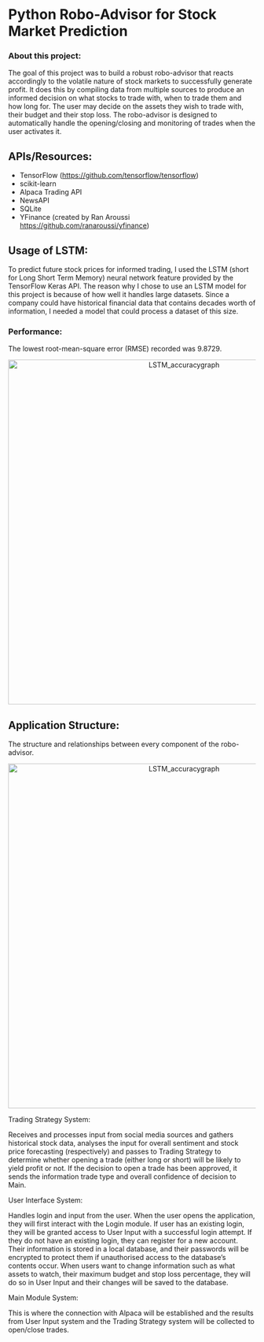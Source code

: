 # Python Robo-Advisor for Stock Market Prediction

### About this project:
The goal of this project was to build a robust robo-advisor that reacts accordingly to the volatile nature of stock markets to successfully generate profit. It does this by compiling data from multiple sources to produce an informed decision on what stocks to trade with, when to trade them and how long for. The user may decide on the assets they wish to trade with, their budget and their stop loss. The robo-advisor is designed to automatically handle the opening/closing and monitoring of trades when the user activates it.

## APIs/Resources:
- TensorFlow (https://github.com/tensorflow/tensorflow)
- scikit-learn
- Alpaca Trading API
- NewsAPI
- SQLite
- YFinance (created by Ran Aroussi https://github.com/ranaroussi/yfinance)

## Usage of LSTM:

To predict future stock prices for informed trading, I used the LSTM (short for Long Short Term Memory) neural network feature provided by the TensorFlow Keras API. The reason why I chose to use an LSTM model for this project is because of how well it handles large datasets. Since a company could have historical financial data that contains decades worth of information, I needed a model that could process a dataset of this size.

### Performance:
The lowest root-mean-square error (RMSE) recorded was 9.8729.
<p align="center">
<img width="700" alt="LSTM_accuracygraph" src="https://github.com/dsy17/python-robo-advisor/assets/127321145/ebb3f1f5-1e91-435d-80a4-48e2704d8f4c">
<p/>


## Application Structure:
The structure and relationships between every component of the robo-advisor.
<p align="center">
<img width="700" alt="LSTM_accuracygraph" src="https://github.com/dsy17/python-robo-advisor/assets/127321145/dfcf4530-a8ab-4772-acd8-8d4ac6d190ad">
<p/>

Trading Strategy System:

Receives and processes input from social media sources and gathers historical stock data, analyses the input for overall sentiment and stock price forecasting (respectively) and passes to Trading Strategy to determine whether opening a trade (either long or short) will be likely to yield profit or not. If the decision to open a trade has been approved, it sends the information trade type and overall confidence of decision to Main.

User Interface System:

Handles login and input from the user. When the user opens the application, they will first interact with the Login module. If user has an existing login, they will be granted access to User Input with a successful login attempt. If they do not have an existing login, they can register for a new account. Their information is stored in a local database, and their passwords will be encrypted to protect them if unauthorised access to the database’s contents occur. When users want to change information such as what assets to watch, their maximum budget and stop loss percentage, they will do so in User Input and their changes will be saved to the database.

Main Module System:

This is where the connection with Alpaca will be established and the results from User Input system and the Trading Strategy system will be collected to open/close trades.
